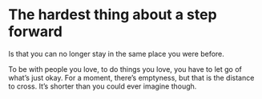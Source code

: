 # The hardest thing about a step forward


Is that you can no longer stay in the same place you were before.

To be with people you love, to do things you love, you have to let go of
what’s just okay. For a moment, there’s emptyness, but that is the distance to
cross. It’s shorter than you could ever imagine though.

